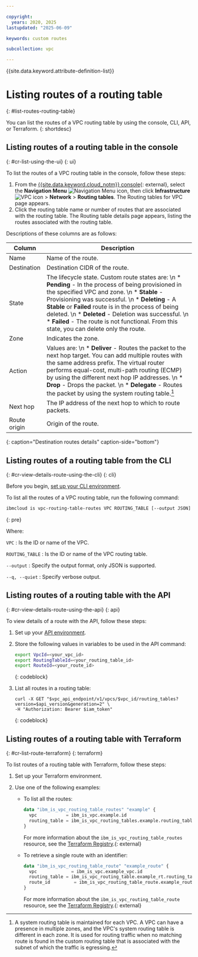 ```yaml
---

copyright:
  years: 2020, 2025
lastupdated: "2025-06-09"

keywords: custom routes

subcollection: vpc

---
```


{{site.data.keyword.attribute-definition-list}}

# Listing routes of a routing table
{: #list-routes-routing-table}

You can list the routes of a VPC routing table by using the console, CLI, API, or Terraform.
{: shortdesc}

## Listing routes of a routing table in the console
{: #cr-list-using-the-ui}
{: ui}

To list the routes of a VPC routing table in the console, follow these steps:

1. From the [{{site.data.keyword.cloud_notm}} console](/login){: external}, select the **Navigation Menu** ![Navigation Menu icon](../icons/icon_hamburger.svg), then click **Infrastructure** ![VPC icon](../../icons/vpc.svg) > **Network** > **Routing tables**. The Routing tables for VPC page appears.
1. Click the routing table name or number of routes that are associated with the routing table. The Routing table details page appears, listing the routes associated with the routing table.

Descriptions of these columns are as follows:

| Column | Description |
|-------|-------------|
| Name  | Name of the route. |
| Destination | Destination CIDR of the route. |
| State | The lifecycle state. Custom route states are:  \n * **Pending** - In the process of being provisioned in the specified VPC and zone.  \n * **Stable** - Provisioning was successful.  \n * **Deleting** - A **Stable** or **Failed** route is in the process of being deleted.  \n * **Deleted** - Deletion was successful. \n * **Failed** - The route is not functional. From this state, you can delete only the route.|
| Zone  |  Indicates the zone. |
| Action | Values are: \n * **Deliver** - Routes the packet to the next hop target. You can add multiple routes with the same address prefix. The virtual router performs equal-cost, multi-path routing (ECMP) by using the different next hop IP addresses. \n * **Drop** - Drops the packet. \n * **Delegate** - Routes the packet by using the system routing table.[^fn1] |
| Next hop | The IP address of the next hop to which to route packets. |
| Route origin | Origin of the route. |
{: caption="Destination routes details" caption-side="bottom"}

[^fn1]: A system routing table is maintained for each VPC. A VPC can have a presence in multiple zones, and the VPC's system routing table is different in each zone. It is used for routing traffic when no matching route is found in the custom routing table that is associated with the subnet of which the traffic is egressing.

## Listing routes of a routing table from the CLI
{: #cr-view-details-route-using-the-cli}
{: cli}

Before you begin, [set up your CLI environment](/docs/vpc?topic=vpc-set-up-environment&interface=cli).

To list all the routes of a VPC routing table, run the following command:

```sh
ibmcloud is vpc-routing-table-routes VPC ROUTING_TABLE [--output JSON] [-q, --quiet]
```
{: pre}

Where:

`VPC`
:   Is the ID or name of the VPC.

`ROUTING_TABLE`
:   Is the ID or name of the VPC routing table.

`--output`
:   Specify the output format, only JSON is supported.

`--q, --quiet`
:   Specify verbose output.

## Listing routes of a routing table with the API
{: #cr-view-details-route-using-the-api}
{: api}

To view details of a route with the API, follow these steps:

1. Set up your [API environment](/docs/vpc?topic=vpc-set-up-environment#api-prerequisites-setup).
1. Store the following values in variables to be used in the API command:

   ```sh
   export VpcId=<your_vpc_id>
   export RoutingTableId=<your_routing_table_id>
   export RouteId=<your_route_id>
   ```
   {: codeblock}

1. List all routes in a routing table:

   ```curl
   curl -X GET "$vpc_api_endpoint/v1/vpcs/$vpc_id/routing_tables?version=$api_version&generation=2" \
   -H "Authorization: Bearer $iam_token"
   ```
   {: codeblock}

## Listing routes of a routing table with Terraform
{: #cr-list-route-terraform}
{: terraform}

To list routes of a routing table with Terraform, follow these steps:

1. Set up your Terraform environment.
1. Use one of the following examples:

   * To list all the routes:

      ```terraform
      data "ibm_is_vpc_routing_table_routes" "example" {
        vpc           = ibm_is_vpc.example.id
        routing_table = ibm_is_vpc_routing_tables.example.routing_table
      }
      ```

      For more information about the `ibm_is_vpc_routing_table_routes` resource, see the [Terraform Registry](https://registry.terraform.io/providers/IBM-Cloud/ibm/latest/docs/data-sources/is_vpc_routing_table_routes).{: external}

   * To retrieve a single route with an identifier:

      ```terraform
      data "ibm_is_vpc_routing_table_route" "example_route" {
        vpc             = ibm_is_vpc.example_vpc.id
        routing_table = ibm_is_vpc_routing_table.example_rt.routing_table
        route_id         = ibm_is_vpc_routing_table_route.example_route.route_id
      }
      ```

      For more information about the `ibm_is_vpc_routing_table_route` resource, see the [Terraform Registry](https://registry.terraform.io/providers/IBM-Cloud/ibm/latest/docs/data-sources/is_vpc_routing_table_route).{: external}
